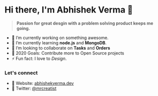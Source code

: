 # Hi there, I'm Abhishek Verma 👋

> **Passion for great desgin with a problem solving product keeps me going.**

- 🔭 I’m currently working on something awesome.
- 🌱 I’m currently learning **node.js** and **MongoDB**.
- 👯 I’m looking to collaborate on **Tasks** and **Orders**
- 🥅️ 2020 Goals: Contribute more to Open Source projects
- ⚡ Fun fact: I love to _Design_.

### Let's connect
- :balloon: Website: [abhishekverma.dev](https://abhishekverma.dev)
- :magnet: Twitter: [@mrcreatist](https://www.twitter.com/mrcreatist)
